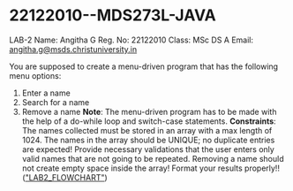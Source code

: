 # 22122010--MDS273L-JAVA
LAB-2
Name: Angitha G
Reg. No: 22122010
Class: MSc DS A
Email: angitha.g@msds.christuniversity.in

You are supposed to create a menu-driven program that has the following menu options:
1. Enter a name 
2. Search for a name 
3. Remove a name 
**Note**:
The menu-driven program has to be made with the help of a do-while loop and switch-case statements.
**Constraints**:
The names collected must be stored in an array with a max length of 1024.
The names in the array should be UNIQUE; no duplicate entries are expected!
Provide necessary validations that the user enters only valid names that are not going to be repeated.
Removing a name should not create empty space inside the array!
Format your results properly!!
(["LAB2_FLOWCHART"](https://drive.google.com/file/d/1E-Cbw6EnsZsrknTDPRS8pJIL3xiYE7GX/view?usp=share_link))
